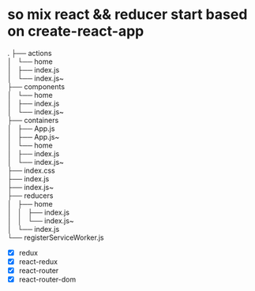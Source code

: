 # so mix react && reducer start based on create-react-app
.
├── actions  
│   └── home  
│       ├── index.js  
│       └── index.js~  
├── components  
│   └── home  
│       ├── index.js  
│       └── index.js~  
├── containers  
│   ├── App.js  
│   ├── App.js~  
│   └── home  
│       ├── index.js  
│       └── index.js~  
├── index.css  
├── index.js  
├── index.js~  
├── reducers  
│   ├── home  
│   │   ├── index.js  
│   │   └── index.js~  
│   └── index.js  
└── registerServiceWorker.js  

- [x] redux
- [x] react-redux
- [x] react-router
- [x] react-router-dom
